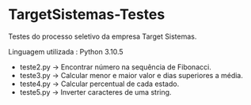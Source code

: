 # TargetSistemas-Testes
 Testes do processo seletivo da empresa Target Sistemas.

Linguagem utilizada : Python 3.10.5

- teste2.py -> Encontrar número na sequência de Fibonacci.
- teste3.py -> Calcular menor e maior valor e dias superiores a média.
- teste4.py -> Calcular percentual de cada estado.
- teste5.py -> Inverter caracteres de uma string.

